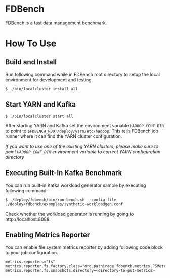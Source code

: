 # FDBench

FDBench is a fast data management benchmark.

# How To Use

## Build and Install

Run following command while in FDBench root directory to setup the local environment for development and testing.

```
$ ./bin/localcluster install all
```

## Start YARN and Kafka

```
$ ./bin/localcluster start all
```

After starting YARN and Kafka set the environment variable ```HADOOP_CONF_DIR``` to point to ```$FDBENCH_ROOT/deploy/yarn/etc/hadoop```. This tells FDBench job runner where it can find the YARN cluster configuration. 

*If you want to use one of the existing YARN clusters, please make sure to point ```HADOOP_CONF_DIR```  environment variable to correct YARN configuration directory*

## Executing Built-In Kafka Benchmark

You can run built-in Kafka workload generator sample by executing following command:

```
$ ./deploy/fdbench/bin/run-bench.sh --config-file ./deploy/fdbench/examples/synthetic-workloadgen.conf
```


Check whether the workload generator is running by going to http://localhost:8088.

## Enabling Metrics Reporter

You can enable file system metrics reporter by adding following code block to your job configuration.

```
metrics.reporters="fs"
metrics.reporter.fs.factory.class="org.pathirage.fdbench.metrics.FSMetricsSnapshotReporterFactory"
metrics.reporter.fs.snapshots.directory=<directory-to-put-metrics>
```
